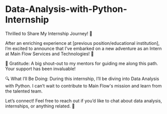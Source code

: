 # Data-Analysis-with-Python-Internship <br>
 Thrilled to Share My Internship Journey! 🌟 <br>

After an enriching experience at [previous position/educational institution], I’m excited to announce that I’ve embarked on a new adventure as an Intern at Main Flow Services and Technologies! 🚀 <br>

🙏 Gratitude: A big shout-out to my mentors for guiding me along this path. Your support has been invaluable!  <br>

🔍 What I’ll Be Doing: During this internship, I’ll be diving into Data Analysis with Python. I can’t wait to contribute to Main Flow's mission and learn from the talented team. <br>

Let’s connect! Feel free to reach out if you’d like to chat about data analysis, internships, or anything related. 🤝 
